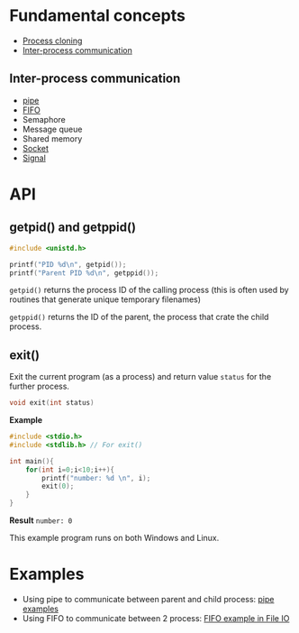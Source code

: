 # Fundamental concepts

* [Process cloning](Process%20cloning)
* [Inter-process communication]()

## Inter-process communication

* [pipe](https://github.com/TranPhucVinh/C/blob/master/Physical%20layer/File%20IO/pipe.md)
* [FIFO](../File%20IO/FIFO)
* Semaphore
* Message queue
* Shared memory
* [Socket](https://github.com/TranPhucVinh/C/tree/master/Application%20layer/TCP)
* [Signal](https://github.com/TranPhucVinh/C/tree/master/Physical%20layer/Signal)

# API

## getpid() and getppid()

```c
#include <unistd.h>

printf("PID %d\n", getpid());
printf("Parent PID %d\n", getppid());
```
``getpid()`` returns the process ID of the calling process (this is often used by routines that generate unique temporary filenames)

``getppid()`` returns the ID of the parent, the process that crate the child process.

## exit()

Exit the current program (as a process) and return value ``status`` for the further process.

```c
void exit(int status) 
```

**Example**

```c
#include <stdio.h>
#include <stdlib.h> // For exit()

int main(){
	for(int i=0;i<10;i++){
		printf("number: %d \n", i);
		exit(0);
	}
}
```

**Result** ``number: 0 ``

This example program runs on both Windows and Linux.

# Examples

* Using pipe to communicate between parent and child process: [pipe examples](https://github.com/TranPhucVinh/C/blob/master/Physical%20layer/Process/pipe%20examples.md)
* Using FIFO to communicate between 2 process: [FIFO example in File IO](https://github.com/TranPhucVinh/C/blob/master/Physical%20layer/File%20IO/FIFO.md#example-2)
